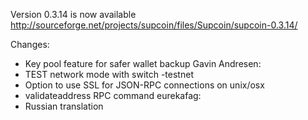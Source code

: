Version 0.3.14 is now available
http://sourceforge.net/projects/supcoin/files/Supcoin/supcoin-0.3.14/

Changes:
* Key pool feature for safer wallet backup
Gavin Andresen:
* TEST network mode with switch -testnet
* Option to use SSL for JSON-RPC connections on unix/osx
* validateaddress RPC command
eurekafag:
* Russian translation
